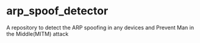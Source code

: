 # arp_spoof_detector
A repository to detect the ARP spoofing in any devices and Prevent Man in the Middle(MITM) attack
